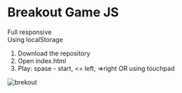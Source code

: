 # Breakout Game JS

Full responsive <br>
Using  localStorage

1) Download the repository
2) Open index.html
3) Play: spase - start, <= left, =>right OR using touchpad

![brekout](https://user-images.githubusercontent.com/66250856/117122057-b696ca80-ad95-11eb-9ae4-7ec1d2ec8bf0.png)
